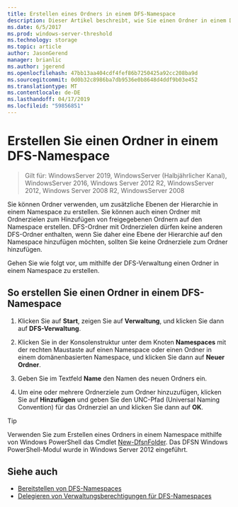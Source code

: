 ```yaml
---
title: Erstellen eines Ordners in einem DFS-Namespace
description: Dieser Artikel beschreibt, wie Sie einen Ordner in einem DFS-Namespace erstellen
ms.date: 6/5/2017
ms.prod: windows-server-threshold
ms.technology: storage
ms.topic: article
author: JasonGerend
manager: brianlic
ms.author: jgerend
ms.openlocfilehash: 47bb13aa404cdf4fef86b7250425a92cc208ba9d
ms.sourcegitcommit: 0d0b32c8986ba7db9536e0b8648d4ddf9b03e452
ms.translationtype: MT
ms.contentlocale: de-DE
ms.lasthandoff: 04/17/2019
ms.locfileid: "59856851"
---
```

# <a name="create-a-folder-in-a-dfs-namespace"></a>Erstellen Sie einen Ordner in einem DFS-Namespace

> Gilt für: WindowsServer 2019, WindowsServer (Halbjährlicher Kanal), WindowsServer 2016, Windows Server 2012 R2, WindowsServer 2012, Windows Server 2008 R2, WindowsServer 2008

Sie können Ordner verwenden, um zusätzliche Ebenen der Hierarchie in einem Namespace zu erstellen. Sie können auch einen Ordner mit Ordnerzielen zum Hinzufügen von freigegebenen Ordnern auf den Namespace erstellen. DFS-Ordner mit Ordnerzielen dürfen keine anderen DFS-Ordner enthalten, wenn Sie daher eine Ebene der Hierarchie auf den Namespace hinzufügen möchten, sollten Sie keine Ordnerziele zum Ordner hinzufügen.

Gehen Sie wie folgt vor, um mithilfe der DFS-Verwaltung einen Ordner in einem Namespace zu erstellen.

## <a name="to-create-a-folder-in-a-dfs-namespace"></a>So erstellen Sie einen Ordner in einem DFS-Namespace

1.  Klicken Sie auf **Start**, zeigen Sie auf **Verwaltung**, und klicken Sie dann auf **DFS-Verwaltung**.

2.  Klicken Sie in der Konsolenstruktur unter dem Knoten **Namespaces** mit der rechten Maustaste auf einen Namespace oder einen Ordner in einem domänenbasierten Namespace, und klicken Sie dann auf **Neuer Ordner**.

3.  Geben Sie im Textfeld **Name** den Namen des neuen Ordners ein.

4.  Um eine oder mehrere Ordnerziele zum Ordner hinzuzufügen, klicken Sie auf **Hinzufügen** und geben Sie den UNC-Pfad (Universal Naming Convention) für das Ordnerziel an und klicken Sie dann auf **OK**.


> [!TIP]
> Verwenden Sie zum Erstellen eines Ordners in einem Namespace mithilfe von Windows PowerShell das Cmdlet [New-DfsnFolder](https://docs.microsoft.com/powershell/module/dfsn/new-dfsnfolder). Das DFSN Windows PowerShell-Modul wurde in Windows Server 2012 eingeführt.


## <a name="see-also"></a>Siehe auch

-   [Bereitstellen von DFS-Namespaces](deploying-dfs-namespaces.md)
-   [Delegieren von Verwaltungsberechtigungen für DFS-Namespaces](delegate-management-permissions-for-dfs-namespaces.md)


